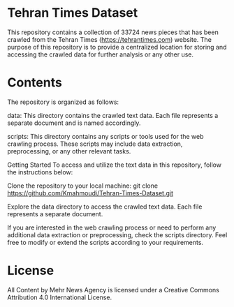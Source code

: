 # Tehran Times Dataset
 
This repository contains a collection of 33724 news pieces that has been crawled  from the Tehran Times (https://tehrantimes.com) website. The purpose of this repository is to provide a centralized location for storing and accessing the crawled data for further analysis or any other use.

# Contents

The repository is organized as follows:

data: This directory contains the crawled text data. Each file represents a separate document and is named accordingly.

scripts: This directory contains any scripts or tools used for the web crawling process. These scripts may include data extraction, preprocessing, or any other relevant tasks.

Getting Started
To access and utilize the text data in this repository, follow the instructions below:

Clone the repository to your local machine: 
git clone https://github.com/Kmahmoudi/Tehran-Times-Dataset.git

Explore the data directory to access the crawled text data. Each file represents a separate document.

If you are interested in the web crawling process or need to perform any additional data extraction or preprocessing, check the scripts directory. Feel free to modify or extend the scripts according to your requirements.

# License
All Content by Mehr News Agency is licensed under a Creative Commons Attribution 4.0 International License.
